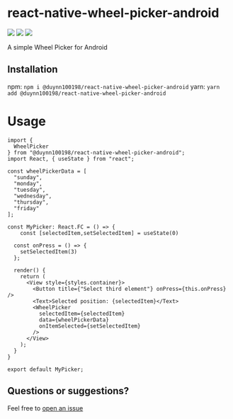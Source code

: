 # react-native-wheel-picker-android
<p>
<img src="http://img.shields.io/npm/v/@duynn110399/react-native-wheel-picker-android.svg" />
<img src="https://img.shields.io/npm/dm/@duynn110399/react-native-wheel-picker-android.svg" />
<img src="https://img.shields.io/npm/dt/@duynn110399/react-native-wheel-picker-android.svg" />
</p>

A simple Wheel Picker for Android

## Installation

npm:
`npm i @duynn100198/react-native-wheel-picker-android`
yarn:
`yarn add @duynn100198/react-native-wheel-picker-android`

# Usage

```tsx
import {
  WheelPicker
} from "@duynn100198/react-native-wheel-picker-android";
import React, { useState } from "react";

const wheelPickerData = [
  "sunday",
  "monday",
  "tuesday",
  "wednesday",
  "thursday",
  "friday"
];

const MyPicker: React.FC = () => {
    const [selectedItem,setSelectedItem] = useState(0)

  const onPress = () => {
    setSelectedItem(3)
  };

  render() {
    return (
      <View style={styles.container}>
        <Button title={"Select third element"} onPress={this.onPress} />
        <Text>Selected position: {selectedItem}</Text>
        <WheelPicker
          selectedItem={selectedItem}
          data={wheelPickerData}
          onItemSelected={setSelectedItem}
        />
      </View>
    );
  }
}

export default MyPicker;
```

## Questions or suggestions?

Feel free to [open an issue](https://github.com/VTNPlusD/react-native-wheel-picker/issues)